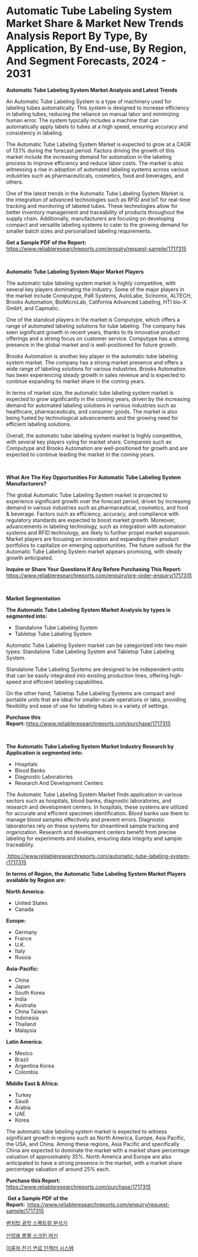 <p><h1>Automatic Tube Labeling System Market Share & Market New Trends Analysis Report By Type, By Application, By End-use, By Region, And Segment Forecasts, 2024 - 2031</h1></p><p><strong>Automatic Tube Labeling System Market Analysis and Latest Trends</strong></p>
<p><p>An Automatic Tube Labeling System is a type of machinery used for labeling tubes automatically. This system is designed to increase efficiency in labeling tubes, reducing the reliance on manual labor and minimizing human error. The system typically includes a machine that can automatically apply labels to tubes at a high speed, ensuring accuracy and consistency in labeling.</p><p>The Automatic Tube Labeling System Market is expected to grow at a CAGR of 13.1% during the forecast period. Factors driving the growth of this market include the increasing demand for automation in the labeling process to improve efficiency and reduce labor costs. The market is also witnessing a rise in adoption of automated labeling systems across various industries such as pharmaceuticals, cosmetics, food and beverages, and others.</p><p>One of the latest trends in the Automatic Tube Labeling System Market is the integration of advanced technologies such as RFID and IoT for real-time tracking and monitoring of labeled tubes. These technologies allow for better inventory management and traceability of products throughout the supply chain. Additionally, manufacturers are focusing on developing compact and versatile labeling systems to cater to the growing demand for smaller batch sizes and personalized labeling requirements.</p></p>
<p><strong>Get a Sample PDF of the Report:&nbsp;</strong> <a href="https://www.reliableresearchreports.com/enquiry/request-sample/1717315">https://www.reliableresearchreports.com/enquiry/request-sample/1717315</a></p>
<p>&nbsp;</p>
<p><strong>Automatic Tube Labeling System Major Market Players</strong></p>
<p><p>The automatic tube labeling system market is highly competitive, with several key players dominating the industry. Some of the major players in the market include Computype, PaR Systems, AutoLabe, Scinomix, ALTECH, Brooks Automation, BioMicroLab, California Advanced Labeling, HTI bio-X GmbH, and Capmatic.</p><p>One of the standout players in the market is Computype, which offers a range of automated labeling solutions for tube labeling. The company has seen significant growth in recent years, thanks to its innovative product offerings and a strong focus on customer service. Computype has a strong presence in the global market and is well-positioned for future growth.</p><p>Brooks Automation is another key player in the automatic tube labeling system market. The company has a strong market presence and offers a wide range of labeling solutions for various industries. Brooks Automation has been experiencing steady growth in sales revenue and is expected to continue expanding its market share in the coming years.</p><p>In terms of market size, the automatic tube labeling system market is expected to grow significantly in the coming years, driven by the increasing demand for automated labeling solutions in various industries such as healthcare, pharmaceuticals, and consumer goods. The market is also being fueled by technological advancements and the growing need for efficient labeling solutions.</p><p>Overall, the automatic tube labeling system market is highly competitive, with several key players vying for market share. Companies such as Computype and Brooks Automation are well-positioned for growth and are expected to continue leading the market in the coming years.</p></p>
<p>&nbsp;</p>
<p><strong>What Are The Key Opportunities For Automatic Tube Labeling System Manufacturers?</strong></p>
<p><p>The global Automatic Tube Labeling System market is projected to experience significant growth over the forecast period, driven by increasing demand in various industries such as pharmaceutical, cosmetics, and food & beverage. Factors such as efficiency, accuracy, and compliance with regulatory standards are expected to boost market growth. Moreover, advancements in labeling technology, such as integration with automation systems and RFID technology, are likely to further propel market expansion. Market players are focusing on innovation and expanding their product portfolios to capitalize on emerging opportunities. The future outlook for the Automatic Tube Labeling System market appears promising, with steady growth anticipated.</p></p>
<p><strong>Inquire or Share Your Questions If Any Before Purchasing This Report:</strong> <a href="https://www.reliableresearchreports.com/enquiry/pre-order-enquiry/1717315">https://www.reliableresearchreports.com/enquiry/pre-order-enquiry/1717315</a></p>
<p>&nbsp;</p>
<p><strong>Market Segmentation</strong></p>
<p><strong>The Automatic Tube Labeling System Market Analysis by types is segmented into:</strong></p>
<p><ul><li>Standalone Tube Labeling System</li><li>Tabletop Tube Labeling System</li></ul></p>
<p><p>Automatic Tube Labeling System market can be categorized into two main types: Standalone Tube Labeling System and Tabletop Tube Labeling System. </p><p>Standalone Tube Labeling Systems are designed to be independent units that can be easily integrated into existing production lines, offering high-speed and efficient labeling capabilities. </p><p>On the other hand, Tabletop Tube Labeling Systems are compact and portable units that are ideal for smaller-scale operations or labs, providing flexibility and ease of use for labeling tubes in a variety of settings.</p></p>
<p><strong>Purchase this Report:&nbsp;</strong><a href="https://www.reliableresearchreports.com/purchase/1717315">https://www.reliableresearchreports.com/purchase/1717315</a></p>
<p>&nbsp;</p>
<p><strong>The Automatic Tube Labeling System Market Industry Research by Application is segmented into:</strong></p>
<p><ul><li>Hospitals</li><li>Blood Banks</li><li>Diagnostic Laboratories</li><li>Research And Development Centers</li></ul></p>
<p><p>The Automatic Tube Labeling System Market finds application in various sectors such as hospitals, blood banks, diagnostic laboratories, and research and development centers. In hospitals, these systems are utilized for accurate and efficient specimen identification. Blood banks use them to manage blood samples effectively and prevent errors. Diagnostic laboratories rely on these systems for streamlined sample tracking and organization. Research and development centers benefit from precise labeling for experiments and studies, ensuring data integrity and sample traceability.</p></p>
<p><a href="https://www.reliableresearchreports.com/automatic-tube-labeling-system-r1717315">&nbsp;https://www.reliableresearchreports.com/automatic-tube-labeling-system-r1717315</a></p>
<p><strong>In terms of Region, the Automatic Tube Labeling System Market Players available by Region are:</strong></p>
<p>
    <p> <strong> North America: </strong>
        <ul>
            <li>United States</li>
            <li>Canada</li>
        </ul>
        </p> 
    <p> <strong> Europe: </strong>
        <ul>
            <li>Germany</li>
            <li>France</li>
            <li>U.K.</li>
            <li>Italy</li>
            <li>Russia</li>
        </ul>
        </p> 
    <p> <strong> Asia-Pacific: </strong>
        <ul>
            <li>China</li>
            <li>Japan</li>
            <li>South Korea</li>
            <li>India</li>
            <li>Australia</li>
            <li>China Taiwan</li>
            <li>Indonesia</li>
            <li>Thailand</li>
            <li>Malaysia</li>
        </ul>
        </p> 
    <p> <strong> Latin America: </strong>
        <ul>
            <li>Mexico</li>
            <li>Brazil</li>
            <li>Argentina Korea</li>
            <li>Colombia</li>
        </ul>
        </p> 
    <p> <strong> Middle East & Africa: </strong>
        <ul>
            <li>Turkey</li>
            <li>Saudi</li>
            <li>Arabia</li>
            <li>UAE</li>
            <li>Korea</li>
        </ul>
    </p>
    </p>
<p><p>The automatic tube labeling system market is expected to witness significant growth in regions such as North America, Europe, Asia Pacific, the USA, and China. Among these regions, Asia Pacific and specifically China are expected to dominate the market with a market share percentage valuation of approximately 35%. North America and Europe are also anticipated to have a strong presence in the market, with a market share percentage valuation of around 25% each.</p></p>
<p><strong>Purchase this Report: </strong><a href="https://www.reliableresearchreports.com/purchase/1717315">https://www.reliableresearchreports.com/purchase/1717315</a></p>
<p>&nbsp;<strong>Get a Sample PDF of the Report:&nbsp;&nbsp;</strong><a href="https://www.reliableresearchreports.com/enquiry/request-sample/1717315">https://www.reliableresearchreports.com/enquiry/request-sample/1717315</a></p>
<p><strong></strong></p>
<p><p><a href="https://github.com/Skyleitney456456/Market-Research-Report-List-2/blob/main/2588390101826.md">벤치탑 광학 스펙트럼 분석기</a></p><p><a href="https://github.com/vs10l4sfg5c/Market-Research-Report-List-2/blob/main/5128087101825.md">산업용 롬멜 스크린 머신</a></p><p><a href="https://medium.com/@kylevasquez266/%EC%9D%B4%EB%A5%9C%EC%B0%A8-%EC%A0%84%EA%B8%B0-%EC%97%B0%EB%A3%8C-%EB%B6%84%EC%82%AC-%EC%8B%9C%EC%8A%A4%ED%85%9C-%EC%8B%9C%EC%9E%A5-%EA%B7%9C%EB%AA%A8-cagr-%ED%8A%B8%EB%A0%8C%EB%93%9C-2024-2030-0bcbba87ee7d">이륜차 전기 연료 인젝터 시스템</a></p></p>